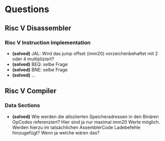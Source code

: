 # Questions #

## Risc V Disassembler ##

### Risc V Instruction Implementation ###

- **(solved)** JAL: Wird das jump offset (imm20) vorzeichenbehaftet  mit 2 oder 4 multipliziert? 
- **(solved)** BEQ: selbe Frage 
- **(solved)** BNE: selbe Frage
- **(solved)** ...


## Risc V Compiler ##

### Data Sections ###

- **(solved)** Wie werden die alloziierten Speicheradressen in den Binären OpCodes referenziert? Hier sind ja nur maximal imm20 Werte möglich. Werden hierzu im tatsächlichen AssemblerCode Ladebefehle hinzugefügt? Wenn ja welche wären das?